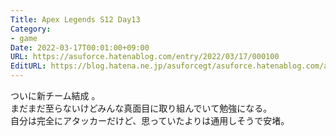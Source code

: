 ```yaml
---
Title: Apex Legends S12 Day13
Category:
- game
Date: 2022-03-17T00:01:00+09:00
URL: https://asuforce.hatenablog.com/entry/2022/03/17/000100
EditURL: https://blog.hatena.ne.jp/asuforcegt/asuforce.hatenablog.com/atom/entry/13574176438074015044
---
```


ついに新チーム結成 。  
まだまだ至らないけどみんな真面目に取り組んでいて勉強になる。  
自分は完全にアタッカーだけど、思っていたよりは通用しそうで安堵。
